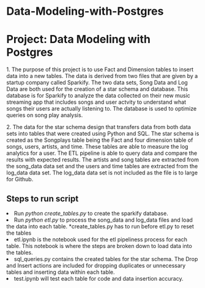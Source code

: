 # Data-Modeling-with-Postgres
<H1>Project: Data Modeling with Postgres</H1>

<p> 1. The purpose of this project is to use Fact and Dimension tables to insert data into a new tables. The data is derived from two files that are given by a startup company called Sparkify. The two data sets, Song Data and Log Data are both used for the creation of a star schema and database.  This database is for Sparkify to analyze the data collected on their new music streaming app that includes songs and user actvity to understand what songs their users are actually listening to. The database is used to optimize queries on song play analysis. </p>
<p>  2. The data for the star schema design that transfers data from both data sets into tables that were created using Python and SQL. The star schema is created as the Songplays table being the Fact and four dimension table of songs, users, artists, and time. These tables are able to measure the log analytics for a user. The ETL pipeline is able to query data and compare the results with expected results. The artists and song tables are extracted from the song_data data set and the users and time tables are extracted from the log_data data set. The log_data data set is not included as the file is to large for Github.
</p>

<H2> Steps to run script </H2>
<p> <li>Run <i>python create_tables.py</i> to create the sparkify database.</li>
    <li>Run <i>python etl.py</i> to process the song_data and log_data files and load the data into each table.
    *create_tables.py has to run before etl.py to reset the tables</li>
    <li>etl.ipynb is the notebook used for the etl pipeliness process for each table. This notebook is where the steps are broken down to load data into the tables.</li> 
    <li>sql_queries.py contains the created tables for the star schema. The Drop and Insert actions are included for dropping duplicates or unnecessary tables and inserting data within each table.</li>
    <li> test.ipynb will test each table for code and data insertion accuracy.</li>
